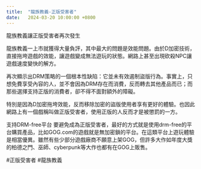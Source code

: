 ```yaml
---
title:  "龍族教義-正版受害者"
date:   2024-03-20 10:00:00 +0800
---
```


龍族教義讓正版受害者再次發生

龍族教義一上市就獲得大量負評，其中最大的問題是效能問題。由於D加密技術，直接拖垮遊戲的效能，讓遊戲變成無法遊玩的狀態。網路上甚至出現砍殺NPC讓遊戲速度變快的解方。

再次顯示出DRM策略的一個根本性缺陷：它並未有效遏制盜版行為。事實上，只想免費享受內容的人，並不會因為DRM存在而消費，反而轉去其他產品而已；而那些選擇支持正版的消費者，卻不得不面對額外的障礙。

特別是因為D加密拖垮效能，反而移除加密的盜版使用者享有更好的體驗。也因此網路上有一個戲稱叫做正版受害者，使用正版的人反而才是被懲罰的一方。

支持DRM-free平台
要避免成為正版受害者，最好的方式就是使用drm-free的平台購買產品，比如GOG.com的遊戲就是無加密鎖的平台。在這類平台上遊玩體驗是相當優異。雖然有些少部分遊戲廠商不願意上架GOG，但許多大作如年度大獎的柏德之門、巫師、cyberpunk等大作也都有在GOG上販售。

#正版受害者 #龍族教義